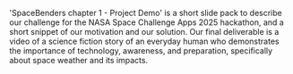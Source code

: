 'SpaceBenders chapter 1 - Project Demo' is a short slide pack to describe our challenge for the NASA Space Challenge Apps 2025 hackathon, and a short snippet of our motivation and our solution.
Our final deliverable is a video of a science fiction story of an everyday human who demonstrates the importance of technology, awareness, and preparation, specifically about space weather and its impacts.
